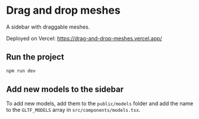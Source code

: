 # Drag and drop meshes

A sidebar with draggable meshes.

Deployed on Vercel: https://drag-and-drop-meshes.vercel.app/

## Run the project

```bash
npm run dev
```

## Add new models to the sidebar

To add new models, add them to the `public/models` folder and add the name to the `GLTF_MODELS` array in `src/components/models.tsx`.
